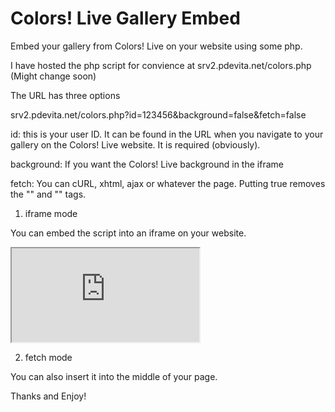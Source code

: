 Colors! Live Gallery Embed
==========================

Embed your gallery from Colors! Live on your website using some php.


I have hosted the php script for convience at srv2.pdevita.net/colors.php (Might change soon)

The URL has three options

srv2.pdevita.net/colors.php?id=123456&background=false&fetch=false

id: this is your user ID. It can be found in the URL when you navigate to your gallery on the Colors! Live website. It is required (obviously).

background: If you want the Colors! Live background in the iframe

fetch: You can cURL, xhtml, ajax or whatever the page. Putting true removes the "<head>" and "<body>" tags.

1) iframe mode

You can embed the script into an iframe on your website.

<iframe src="http://srv2.pdevita.net/colors.php?id=123456"></iframe>

2) fetch mode

You can also insert it into the middle of your page.

<?php
  $data = file_get_contents('http://srv.pdevita.net/colors.php?id=123456&fetch=true');
  echo $data;
?>


Thanks and Enjoy!
